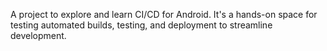 A project to explore and learn CI/CD for Android. It's a hands-on space for testing automated builds, testing, and deployment to streamline development.